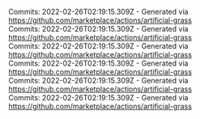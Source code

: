Commits: 2022-02-26T02:19:15.309Z - Generated via https://github.com/marketplace/actions/artificial-grass
<br>
Commits: 2022-02-26T02:19:15.309Z - Generated via https://github.com/marketplace/actions/artificial-grass
<br>
Commits: 2022-02-26T02:19:15.309Z - Generated via https://github.com/marketplace/actions/artificial-grass
<br>
Commits: 2022-02-26T02:19:15.309Z - Generated via https://github.com/marketplace/actions/artificial-grass
<br>
Commits: 2022-02-26T02:19:15.309Z - Generated via https://github.com/marketplace/actions/artificial-grass
<br>
Commits: 2022-02-26T02:19:15.309Z - Generated via https://github.com/marketplace/actions/artificial-grass
<br>
